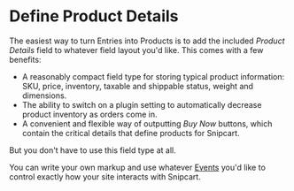 # Define Product Details

The easiest way to turn Entries into Products is to add the included _Product Details_ field to whatever field layout you'd like. This comes with a few benefits:

- A reasonably compact field type for storing typical product information: SKU, price, inventory, taxable and shippable status, weight and dimensions.
- The ability to switch on a plugin setting to automatically decrease product inventory as orders come in.
- A convenient and flexible way of outputting _Buy Now_ buttons, which contain the critical details that define products for Snipcart.

But you don't have to use this field type at all.

You can write your own markup and use whatever [Events](/dev/events.md) you'd like to control exactly how your site interacts with Snipcart.